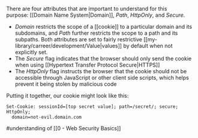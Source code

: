 There are four attributes that are important to understand for this purpose: [[Domain Name System|Domain]], _Path_, _HttpOnly_, and _Secure_.

- _Domain_ restricts the scope of a [[cookie]] to a particular domain and its subdomains, and _Path_ further restricts the scope to a path and its subpaths. Both attributes are set to fairly restrictive [[my-library/carreer/development/Value|values]] by default when not explicitly set.
- The _Secure_ flag indicates that the browser should only send the cookie when using [[Hypertext Transfer Protocol Secure|HTTPS]]
- The _HttpOnly_ flag instructs the browser that the cookie should not be accessible through JavaScript or other client side scripts, which helps prevent it being stolen by malicious code

Putting it together, our cookie might look like this:

```
Set-Cookie: sessionId=[top secret value]; path=/secret/; secure; HttpOnly;
  domain=not-evil.domain.com
  ```
  
#understanding of [[0 - Web Security Basics]]